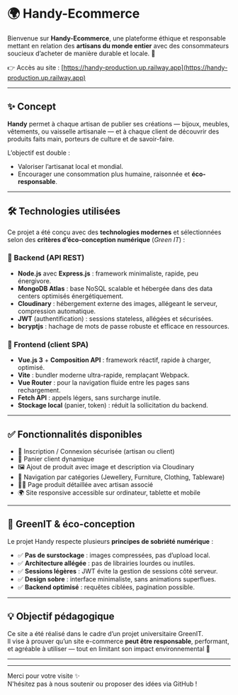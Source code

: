 # 🌍 Handy-Ecommerce

Bienvenue sur **Handy-Ecommerce**, une plateforme éthique et responsable mettant en relation des **artisans du monde entier** avec des consommateurs soucieux d’acheter de manière durable et locale. 🌱

👉 Accès au site : [https://handy-production.up.railway.app](https://handy-production.up.railway.app)

---

## ✨ Concept

**Handy** permet à chaque artisan de publier ses créations — bijoux, meubles, vêtements, ou vaisselle artisanale — et à chaque client de découvrir des produits faits main, porteurs de culture et de savoir-faire.

L’objectif est double :
- Valoriser l’artisanat local et mondial.
- Encourager une consommation plus humaine, raisonnée et **éco-responsable**.

---

## 🛠️ Technologies utilisées

Ce projet a été conçu avec des **technologies modernes** et sélectionnées selon des **critères d’éco-conception numérique** (_Green IT_) :

### 🧠 Backend (API REST)
- **Node.js** avec **Express.js** : framework minimaliste, rapide, peu énergivore.
- **MongoDB Atlas** : base NoSQL scalable et hébergée dans des data centers optimisés énergétiquement.
- **Cloudinary** : hébergement externe des images, allégeant le serveur, compression automatique.
- **JWT** (authentification) : sessions stateless, allégées et sécurisées.
- **bcryptjs** : hachage de mots de passe robuste et efficace en ressources.

### 🎨 Frontend (client SPA)
- **Vue.js 3** + **Composition API** : framework réactif, rapide à charger, optimisé.
- **Vite** : bundler moderne ultra-rapide, remplaçant Webpack.
- **Vue Router** : pour la navigation fluide entre les pages sans rechargement.
- **Fetch API** : appels légers, sans surcharge inutile.
- **Stockage local** (panier, token) : réduit la sollicitation du backend.

---

## ✅ Fonctionnalités disponibles

- 🔐 Inscription / Connexion sécurisée (artisan ou client)
- 🛒 Panier client dynamique
- 🖼️ Ajout de produit avec image et description via Cloudinary
- 🧵 Navigation par catégories (Jewellery, Furniture, Clothing, Tableware)
- 🧑‍🎨 Page produit détaillée avec artisan associé
- 🌍 Site responsive accessible sur ordinateur, tablette et mobile

---

## 🍃 GreenIT & éco-conception

Le projet Handy respecte plusieurs **principes de sobriété numérique** :

- ✅ **Pas de surstockage** : images compressées, pas d’upload local.
- ✅ **Architecture allégée** : pas de librairies lourdes ou inutiles.
- ✅ **Sessions légères** : JWT évite la gestion de sessions côté serveur.
- ✅ **Design sobre** : interface minimaliste, sans animations superflues.
- ✅ **Backend optimisé** : requêtes ciblées, pagination possible.

---

## 💡 Objectif pédagogique

Ce site a été réalisé dans le cadre d’un projet universitaire GreenIT.  
Il vise à prouver qu’un site e-commerce **peut être responsable**, performant, et agréable à utiliser — tout en limitant son impact environnemental 🌿

---


---

Merci pour votre visite ✨  
N'hésitez pas à nous soutenir ou proposer des idées via GitHub !
